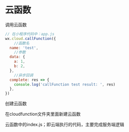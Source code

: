# 云函数 

调用云函数

```js
// 在小程序代码中：app.js
wx.cloud.callFunction({
    //函数名
  name: 'test',
    //参数
  data: {
    a: 1,
    b: 2,
  },
    //异步回调
  complete: res => {
    console.log('callFunction test result: ', res)
  },
})
```

创建云函数

在cloudfunction文件夹里面新建云函数

云函数中的index.js；即云端执行的代码，主要完成服务端逻辑